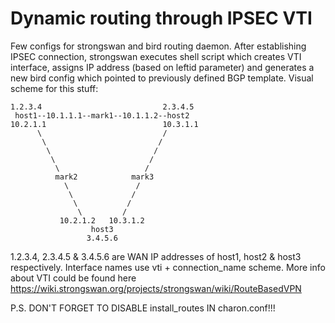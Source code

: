 # Dynamic routing through IPSEC VTI
Few configs for strongswan and bird routing daemon. After establishing IPSEC connection, strongswan executes shell script which creates VTI interface, assigns IP address (based on leftid parameter) and generates a new bird config which pointed to previously defined BGP template. Visual scheme for this stuff:

    1.2.3.4                           2.3.4.5
     host1--10.1.1.1--mark1--10.1.1.2--host2
    10.2.1.1                          10.3.1.1 
          \                           /
           \                         /
            \                       /
             \                     /
              \                   /
              mark2            mark3
                \               /
                 \             /
                  \           /
                   \         /
               10.2.1.2   10.3.1.2
                      host3
                     3.4.5.6
    
1.2.3.4, 2.3.4.5 & 3.4.5.6 are WAN IP addresses of host1, host2 & host3 respectively. Interface names use vti + connection_name scheme. 
More info about VTI could be found here https://wiki.strongswan.org/projects/strongswan/wiki/RouteBasedVPN

P.S. DON'T FORGET TO DISABLE install_routes IN charon.conf!!!

